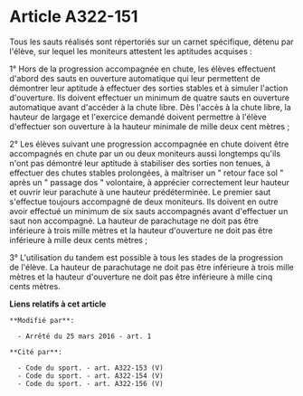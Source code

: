 # Article A322-151

Tous les sauts réalisés sont répertoriés sur un carnet spécifique, détenu par l'élève, sur lequel les moniteurs attestent les
aptitudes acquises : 

1° Hors de la progression accompagnée en chute, les élèves effectuent d'abord des sauts en ouverture automatique qui leur
permettent de démontrer leur aptitude à effectuer des sorties stables et à simuler l'action d'ouverture. Ils doivent
effectuer un minimum de quatre sauts en ouverture automatique avant d'accéder à la chute libre. Dès l'accès à la chute libre,
la hauteur de largage et l'exercice demandé doivent permettre à l'élève d'effectuer son ouverture à la hauteur minimale de
mille deux cent mètres ; 

2° Les élèves suivant une progression accompagnée en chute doivent être accompagnés en chute par un ou deux moniteurs aussi
longtemps qu'ils n'ont pas démontré leur aptitude à stabiliser des sorties non tenues, à effectuer des chutes stables
prolongées, à maîtriser un " retour face sol " après un " passage dos " volontaire, à apprécier correctement leur hauteur et
ouvrir leur parachute à une hauteur prédéterminée. Le premier saut s'effectue toujours accompagné de deux moniteurs. Ils
doivent en outre avoir effectué un minimum de six sauts accompagnés avant d'effectuer un saut non accompagné. La hauteur de
parachutage ne doit pas être inférieure à trois mille mètres et la hauteur d'ouverture ne doit pas être inférieure à mille
deux cents mètres ; 

3° L'utilisation du tandem est possible à tous les stades de la progression de l'élève. La hauteur de parachutage ne doit pas
être inférieure à trois mille mètres et la hauteur d'ouverture ne doit pas être inférieure à mille cinq cents mètres.

**Liens relatifs à cet article**

	**Modifié par**:

	  - Arrêté du 25 mars 2016 - art. 1

	**Cité par**:

	  - Code du sport. - art. A322-153 (V)
	  - Code du sport. - art. A322-154 (V)
	  - Code du sport. - art. A322-156 (V)
